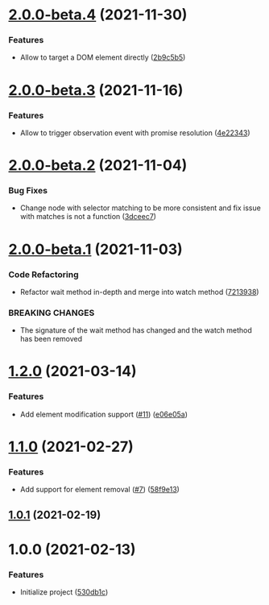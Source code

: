 # [2.0.0-beta.4](https://github.com/untemps/dom-observer/compare/v2.0.0-beta.3...v2.0.0-beta.4) (2021-11-30)


### Features

* Allow to target a DOM element directly ([2b9c5b5](https://github.com/untemps/dom-observer/commit/2b9c5b5c1af74c96266d5779b4915e9c222377a4))

# [2.0.0-beta.3](https://github.com/untemps/dom-observer/compare/v2.0.0-beta.2...v2.0.0-beta.3) (2021-11-16)


### Features

* Allow to trigger observation event with promise resolution ([4e22343](https://github.com/untemps/dom-observer/commit/4e22343d2a90f23c8d362de2d5ea5a4efb3e1883))

# [2.0.0-beta.2](https://github.com/untemps/dom-observer/compare/v2.0.0-beta.1...v2.0.0-beta.2) (2021-11-04)


### Bug Fixes

* Change node with selector matching to be more consistent and fix issue with matches is not a function ([3dceec7](https://github.com/untemps/dom-observer/commit/3dceec73fafe13dc502a36ad94240ee743a4dbb0))

# [2.0.0-beta.1](https://github.com/untemps/dom-observer/compare/v1.2.0...v2.0.0-beta.1) (2021-11-03)


### Code Refactoring

* Refactor wait method in-depth and merge into watch method ([7213938](https://github.com/untemps/dom-observer/commit/72139380db9fcec0f5d622c59146db3d112d6795))


### BREAKING CHANGES

* The signature of the wait method has changed and the watch method has been removed

# [1.2.0](https://github.com/untemps/dom-observer/compare/v1.1.0...v1.2.0) (2021-03-14)


### Features

* Add element modification support ([#11](https://github.com/untemps/dom-observer/issues/11)) ([e06e05a](https://github.com/untemps/dom-observer/commit/e06e05a01922f64666ae59d33d02ec6d1943e9ab))

# [1.1.0](https://github.com/untemps/dom-observer/compare/v1.0.1...v1.1.0) (2021-02-27)


### Features

* Add support for element removal ([#7](https://github.com/untemps/dom-observer/issues/7)) ([58f9e13](https://github.com/untemps/dom-observer/commit/58f9e13a277f5b998cfe49cb68d05ad2fd30d6a1))

## [1.0.1](https://github.com/untemps/dom-observer/compare/v1.0.0...v1.0.1) (2021-02-19)

# 1.0.0 (2021-02-13)


### Features

* Initialize project ([530db1c](https://github.com/untemps/dom-observer/commit/530db1c1b78a36f60ea77b2bc3d660c1fbba6176))
